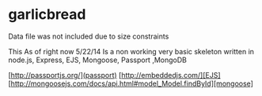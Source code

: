 garlicbread
===========

Data file was not included due to size constraints

This As of right now 5/22/14 Is a non working very basic skeleton written in node.js, Express, EJS, Mongoose, Passport ,MongoDB



[http://passportjs.org/](passport)
[http://embeddedjs.com/][EJS]
[http://mongoosejs.com/docs/api.html#model_Model.findById][mongoose]

